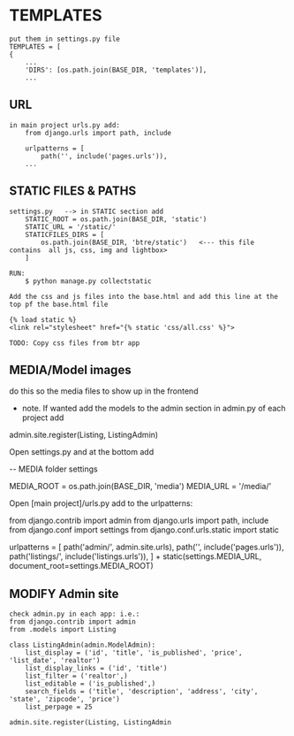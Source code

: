# TEMPLATES

    put them in settings.py file
    TEMPLATES = [
    {
        ...
        'DIRS': [os.path.join(BASE_DIR, 'templates')],
        ...

## URL

    in main project urls.py add:
        from django.urls import path, include

        urlpatterns = [
            path('', include('pages.urls')),
        ...

## STATIC FILES & PATHS

    settings.py   --> in STATIC section add
        STATIC_ROOT = os.path.join(BASE_DIR, 'static')
        STATIC_URL = '/static/'
        STATICFILES_DIRS = [
            os.path.join(BASE_DIR, 'btre/static')   <--- this file contains  all js, css, img and lightbox>
        ]

    RUN:
        $ python manage.py collectstatic

    Add the css and js files into the base.html and add this line at the top pf the base.html file

    {% load static %}
    <link rel="stylesheet" href="{% static 'css/all.css' %}">

    TODO: Copy css files from btr app

## MEDIA/Model images

do this so the media files to show up in the frontend

* note. If wanted add the models to the admin section
in admin.py of each project add

admin.site.register(Listing, ListingAdmin)


Open settings.py and at the bottom add

-- MEDIA folder settings

MEDIA_ROOT = os.path.join(BASE_DIR, 'media')
MEDIA_URL = '/media/'

Open [main project]/urls.py add to the urlpatterns:

from django.contrib import admin
from django.urls import path, include
from django.conf import settings
from django.conf.urls.static import static

urlpatterns = [
    path('admin/', admin.site.urls),
    path('', include('pages.urls')),
    path('listings/', include('listings.urls')),
] + static(settings.MEDIA_URL, document_root=settings.MEDIA_ROOT)

## MODIFY Admin site

    check admin.py in each app: i.e.:
    from django.contrib import admin
    from .models import Listing

    class ListingAdmin(admin.ModelAdmin):
        list_display = ('id', 'title', 'is_published', 'price', 'list_date', 'realtor')
        list_display_links = ('id', 'title')
        list_filter = ('realtor',)
        list_editable = ('is_published',)
        search_fields = ('title', 'description', 'address', 'city', 'state', 'zipcode', 'price')
        list_perpage = 25

    admin.site.register(Listing, ListingAdmin
